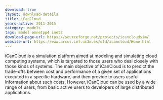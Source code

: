 ```yaml
---
download: true
layout: download-details
title: iCanCloud
years-active: 2011-2015
category: models
tags: model omnetpp4 inet2
download-page-url: https://sourceforge.net/projects/icancloudsim/
website-url: https://www.arcos.inf.uc3m.es/old/icancloud/Home.html
---
```


iCanCloud is a simulation platform aimed at modeling and simulating cloud computing
systems, which is targeted to those users who deal closely with those kinds of
systems. The main objective of iCanCloud is to predict the trade-offs between
cost and performance of a given set of applications executed in a specific
hardware, and then provide to users useful information about such costs.
However, iCanCloud can be used by a wide range of users, from basic active users
to developers of large distributed applications.
